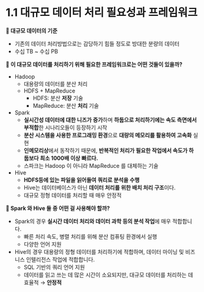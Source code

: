 # 1.1 대규모 데이터 처리 필요성과 프레임워크

**📌 대규모 데이터의 기준**

- 기존의 데이터 처리방법으로는 감당하기 힘들 정도로 방대한 분량의 데이터
- 수십 TB ~ 수십 PB

**📌 이 대규모 데이터를 처리하기 위해 필요한 프레임워크로는 어떤 것들이 있을까?**

- Hadoop
    - 대용량의 데이터를 분산 처리
    - HDFS + MapReduce
        - HDFS: 분산 **저장** 기술
        - MapReduce: 분산 **처리** 기술
- Spark
    - **실시간성 데이터에 대한 니즈가 증가**하며 **하둡으로 처리하기에는 속도 측면에서 부적합**한 시나리오들이 등장하기 시작
    - **분산 시스템을 사용한 프로그래밍 환경**으로 **대량의 메모리를 활용하여 고속화** 실현
    - **인메모리상**에서 동작하기 때문에, **반복적인 처리가 필요한 작업에서 속도가 하둡보다 최소 1000배 이상 빠르다.**
    - 스파크는 Hadoop 이 아니라 MapReduce 를 대체하는 기술
- Hive
    - **HDFS등에 있는 파일을 읽어들여 쿼리로 분석을 수행**
    - Hive는 데이터베이스가 아닌 **데이터 처리를 위한 배치 처리 구조**이다.
    - 대규모 정형 데이터를 처리할 때 매우 안정적
    

**🤔 Spark 와 Hive 둘 중 어떤 걸 사용해야 할까?**

- Spark의 경우 **실시간 데이터 처리와 데이터 과학 등의 분석 작업**에 매우 적합합니다.
    - 빠른 처리 속도, 병렬 처리를 위해 분산 컴퓨팅 환경에서 실행
    - 다양한 언어 지원
- Hive의 경우 대용량의 정형 데이터를 처리하기에 적합하며, 데이터 마이닝 및 비즈니스 인텔리전스 작업에 적합합니다.
    - SQL 기반의 쿼리 언어 지원
    - 데이터를 읽고 쓰는 데 많은 시간이 소요되지만, 대규모 데이터를 처리하는 데 효율적 → **안정적**